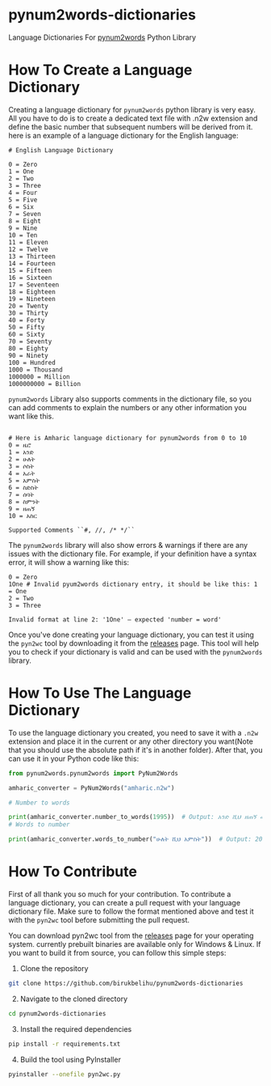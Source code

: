 # pynum2words-dictionaries

Language Dictionaries For [pynum2words](https://github.com/BirukBelihu/pynum2words) Python Library

# How To Create a Language Dictionary

Creating a language dictionary for `pynum2words` python library is very easy. All you have to do is to create a dedicated text file with .n2w extension and define the basic number that subsequent numbers will be derived from it. here is an example of a language dictionary for the English language:

```text
# English Language Dictionary

0 = Zero
1 = One
2 = Two
3 = Three
4 = Four
5 = Five
6 = Six
7 = Seven
8 = Eight
9 = Nine
10 = Ten
11 = Eleven
12 = Twelve
13 = Thirteen
14 = Fourteen
15 = Fifteen
16 = Sixteen
17 = Seventeen
18 = Eighteen
19 = Nineteen
20 = Twenty
30 = Thirty
40 = Forty
50 = Fifty
60 = Sixty
70 = Seventy
80 = Eighty
90 = Ninety
100 = Hundred
1000 = Thousand
1000000 = Million
1000000000 = Billion
```

```pynum2words``` Library also supports comments in the dictionary file, so you can add comments to explain the numbers or any other information you want like this.

```text

# Here is Amharic language dictionary for pynum2words from 0 to 10
0 = ዜሮ
1 = አንድ
2 = ሁለት
3 = ሶስት
4 = አራት
5 = አምስት
6 = ስድስት
7 = ሰባት
8 = ስምንት
9 = ዘጠኝ
10 = አስር
```

```text
Supported Comments ``#, //, /* */``
```

The ```pynum2words``` library will also show errors & warnings if there are any issues with the dictionary file. For example, if your definition have a syntax error, it will show a warning like this:

```text
0 = Zero
1One # Invalid pyum2words dictionary entry, it should be like this: 1 = One
2 = Two
3 = Three
```

```text
Invalid format at line 2: '1One' — expected 'number = word'
```

Once you've done creating your language dictionary, you can test it using the `pyn2wc` tool by downloading it from the [releases](https://github.com/birukbelihu/pynum2words-dictionaries/releases) page. This tool will help you to check if your dictionary is valid and can be used with the `pynum2words` library.

# How To Use The Language Dictionary

To use the language dictionary you created, you need to save it with a `.n2w` extension and place it in the current or any other directory you want(Note that you should use the absolute path if it's in another folder). After that, you can use it in your Python code like this:

```python
from pynum2words.pynum2words import PyNum2Words

amharic_converter = PyNum2Words("amharic.n2w")

# Number to words

print(amharic_converter.number_to_words(1995))  # Output: አንድ ሺህ ዘጠኝ መቶ ዘጠና አምስት
# Words to number

print(amharic_converter.words_to_number("ሁለት ሺህ አምስት"))  # Output: 2005
```
# How To Contribute
First of all thank you so much for your contribution. To contribute a language dictionary, you can create a pull request with your language dictionary file. Make sure to follow the format mentioned above and test it with the `pyn2wc` tool before submitting the pull request.

You can download pyn2wc tool from the [releases](https://github.com/birukbelihu/pynum2words-dictionaries/releases) page for your operating system. currently prebuilt binaries are available only for Windows & Linux. If you want to build it from source, you can follow this simple steps:
1. Clone the repository
```bash
git clone https://github.com/birukbelihu/pynum2words-dictionaries
```

2. Navigate to the cloned directory
```bash
cd pynum2words-dictionaries
```

3. Install the required dependencies
```bash
pip install -r requirements.txt
```

4. Build the tool using PyInstaller
```bash
pyinstaller --onefile pyn2wc.py
```
